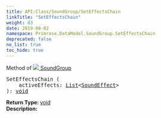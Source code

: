 ```yaml
---
title: API:Class/SoundGroup/SetEffectsChain
linkTitle: "SetEffectsChain"
weight: 83
date: 2019-08-02
namespace: Primrose.DataModel.SoundGroup.SetEffectsChain
deprecated: false
no_list: true
toc_hide: true
---
```

Method of <a href="/docs/api-reference/Class/SoundGroup"><img src="/icons/silk/default.png"/>&nbsp;SoundGroup</a>
<pre class="method-declaration">
SetEffectsChain (
    activeEffects: <a class="type" href="/docs/api-reference/System/List">List</a><<a class="type" href="/docs/api-reference/Class/SoundEffect">SoundEffect</a>>
): <a class="type" href="/docs/api-reference/System/void">void</a></pre>
<b>Return Type: </b>
<a class="type" href="/docs/api-reference/System/void">void</a>
<br/>
<b>Description: </b>